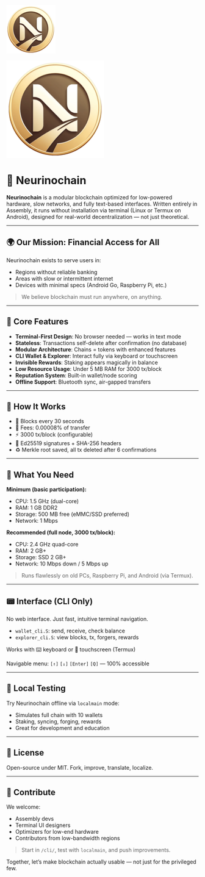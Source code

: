 <img src="https://raw.githubusercontent.com/NariKazuto/Neurinochain/main/neulogo256.png" alt="Neurinochain logo" width="128" />

![Neurinochain logo](neulogo256.png)

# 🧠 Neurinochain

**Neurinochain** is a modular blockchain optimized for low-powered hardware, slow networks, and fully text-based interfaces. Written entirely in Assembly, it runs without installation via terminal (Linux or Termux on Android), designed for real-world decentralization — not just theoretical.

---

## 🌍 Our Mission: Financial Access for All

Neurinochain exists to serve users in:

- Regions without reliable banking
- Areas with slow or intermittent internet
- Devices with minimal specs (Android Go, Raspberry Pi, etc.)

> We believe blockchain must run anywhere, on anything.

---

## 🚀 Core Features

- **Terminal-First Design**: No browser needed — works in text mode
- **Stateless**: Transactions self-delete after confirmation (no database)
- **Modular Architecture**: Chains = tokens with enhanced features
- **CLI Wallet & Explorer**: Interact fully via keyboard or touchscreen
- **Invisible Rewards**: Staking appears magically in balance
- **Low Resource Usage**: Under 5 MB RAM for 3000 tx/block
- **Reputation System**: Built-in wallet/node scoring
- **Offline Support**: Bluetooth sync, air-gapped transfers

---

## 📿 How It Works

- 🧱 Blocks every 30 seconds
- 💸 Fees: 0.00008% of transfer
- ⚡️ 3000 tx/block (configurable)
- 🔐 Ed25519 signatures + SHA-256 headers
- ♻️ Merkle root saved, all tx deleted after 6 confirmations

---

## 🧠 What You Need

**Minimum (basic participation):**
- CPU: 1.5 GHz (dual-core)
- RAM: 1 GB DDR2
- Storage: 500 MB free (eMMC/SSD preferred)
- Network: 1 Mbps

**Recommended (full node, 3000 tx/block):**
- CPU: 2.4 GHz quad-core
- RAM: 2 GB+
- Storage: SSD 2 GB+
- Network: 10 Mbps down / 5 Mbps up

> Runs flawlessly on old PCs, Raspberry Pi, and Android (via Termux).

---

## 📟 Interface (CLI Only)

No web interface. Just fast, intuitive terminal navigation.

- `wallet_cli.S`: send, receive, check balance
- `explorer_cli.S`: view blocks, tx, forgers, rewards

Works with ⌨️ keyboard or 📱 touchscreen (Termux)

Navigable menu: `[↑]` `[↓]` `[Enter]` `[Q]` — 100% accessible

---

## 🧪 Local Testing

Try Neurinochain offline via `localmain` mode:

- Simulates full chain with 10 wallets
- Staking, syncing, forging, rewards
- Great for development and education

---

## 📜 License

Open-source under MIT. Fork, improve, translate, localize.

---

## 🤝 Contribute

We welcome:

- Assembly devs
- Terminal UI designers
- Optimizers for low-end hardware
- Contributors from low-bandwidth regions

> Start in `/cli/`, test with `localmain`, and push improvements.

Together, let’s make blockchain actually usable — not just for the privileged few.

